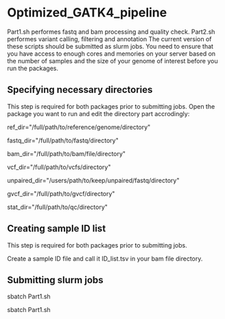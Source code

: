 # Optimized_GATK4_pipeline
Part1.sh performes fastq and bam processing and quality check. 
Part2.sh performes variant calling, filtering and annotation
The current version of these scripts should be submitted as slurm jobs. 
You need to ensure that you have access to enough cores and memories on your server based on the number of samples and the size of your genome of interest before you run the packages.
## Specifying necessary directories
This step is required for both packages prior to submitting jobs. Open the package you want to run and edit the directory part accrodingly:

ref_dir="/full/path/to/reference/genome/directory"

fastq_dir="/full/path/to/fastq/directory"

bam_dir="/full/path/to/bam/file/directory"

vcf_dir="/full/path/to/vcfs/directory"

unpaired_dir="/users/path/to/keep/unpaired/fastq/directory"

gvcf_dir="/full/path/to/gvcf/directory"

stat_dir="/full/path/to/qc/directory"

## Creating sample ID list 
This step is required for both packages prior to submitting jobs.

Create a sample ID file and call it ID_list.tsv in your bam file directory.

## Submitting slurm jobs
sbatch Part1.sh

sbatch Part1.sh
